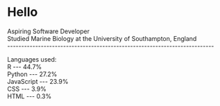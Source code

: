 # Hello

Aspiring Software Developer<br>
Studied Marine Biology at the University of Southampton, England<br>
--------------------------------------------------------------------------<br>
<!--START_SECTION:languages--><!--START_SECTION:languages-->
Languages used:<br>
R --- 44.7%<br>
Python --- 27.2%<br>
JavaScript --- 23.9%<br>
CSS --- 3.9%<br>
HTML --- 0.3%<br>

<!--END_SECTION:languages-->


<!--

Here are some ideas to get you started:

- 🔭 I’m currently working on ...
- 🌱 I’m currently learning ...
- 👯 I’m looking to collaborate on ...
- 🤔 I’m looking for help with ...
- 💬 Ask me about ...
- 📫 How to reach me: ...
- 😄 Pronouns: ...
- ⚡ Fun fact: ...
-->

<!-- Proudly created with GPRM ( https://gprm.itsvg.in ) -->
